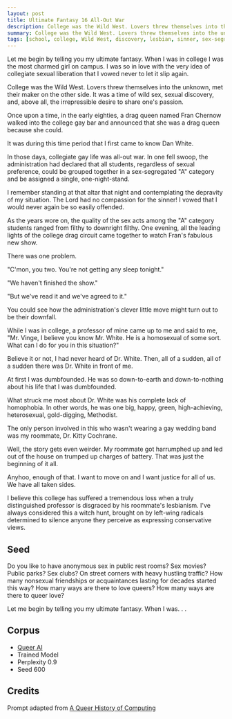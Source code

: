 ```yaml
---
layout: post
title: Ultimate Fantasy 16 All-Out War
description: College was the Wild West. Lovers threw themselves into the unknown...
summary: College was the Wild West. Lovers threw themselves into the unknown...
tags: [school, college, Wild West, discovery, lesbian, sinner, sex-segregated, one-night-stand, sex, gold-digging, Methodist, drag, administration, witch hunt, conservative, left-wing, radical, cancel culture, GPT-2, RunwayML, queer]
---
```


Let me begin by telling you my ultimate fantasy. When I was in college I was the most charmed girl on campus. I was so in love with the very idea of collegiate sexual liberation that I vowed never to let it slip again.

College was the Wild West. Lovers threw themselves into the unknown, met their maker on the other side. It was a time of wild sex, sexual discovery, and, above all, the irrepressible desire to share one's passion.

Once upon a time, in the early eighties, a drag queen named Fran Chernow walked into the college gay bar and announced that she was a drag queen because she could.

It was during this time period that I first came to know Dan White.

In those days, collegiate gay life was all-out war. In one fell swoop, the administration had declared that all students, regardless of sexual preference, could be grouped together in a sex-segregated "A" category and be assigned a single, one-night-stand.

I remember standing at that altar that night and contemplating the depravity of my situation. The Lord had no compassion for the sinner! I vowed that I would never again be so easily offended.

As the years wore on, the quality of the sex acts among the "A" category students ranged from filthy to downright filthy. One evening, all the leading lights of the college drag circuit came together to watch Fran's fabulous new show.

There was one problem.

"C'mon, you two. You're not getting any sleep tonight."

"We haven't finished the show."

"But we've read it and we've agreed to it."

You could see how the administration's clever little move might turn out to be their downfall.

While I was in college, a professor of mine came up to me and said to me, "Mr. Vinge, I believe you know Mr. White. He is a homosexual of some sort. What can I do for you in this situation?"

Believe it or not, I had never heard of Dr. White. Then, all of a sudden, all of a sudden there was Dr. White in front of me.

At first I was dumbfounded. He was so down-to-earth and down-to-nothing about his life that I was dumbfounded.

What struck me most about Dr. White was his complete lack of homophobia.
In other words, he was one big, happy, green, high-achieving, heterosexual, gold-digging, Methodist.

The only person involved in this who wasn't wearing a gay wedding band was my roommate, Dr. Kitty Cochrane.

Well, the story gets even weirder. My roommate got harrumphed up and led out of the house on trumped up charges of battery. That was just the beginning of it all.

Anyhoo, enough of that. I want to move on and I want justice for all of us. We have all taken sides.

I believe this college has suffered a tremendous loss when a truly distinguished professor is disgraced by his roommate's lesbianism. I've always considered this a witch hunt, brought on by left-wing radicals determined to silence anyone they perceive as expressing conservative views.

## Seed

Do you like to have anonymous sex in public rest rooms? Sex movies? Public parks? Sex clubs? On street corners with heavy hustling traffic? How many nonsexual friendships or acquaintances lasting for decades started this way? How many ways are there to love queers? How many ways are there to queer love?

Let me begin by telling you my ultimate fantasy. When I was. . .

## Corpus

- [Queer AI](/queerai)
- Trained Model
- Perplexity 0.9
- Seed 600

## Credits

Prompt adapted from [A Queer History of Computing](https://rhizome.org/editorial/2013/feb/19/queer-computing-1/)
